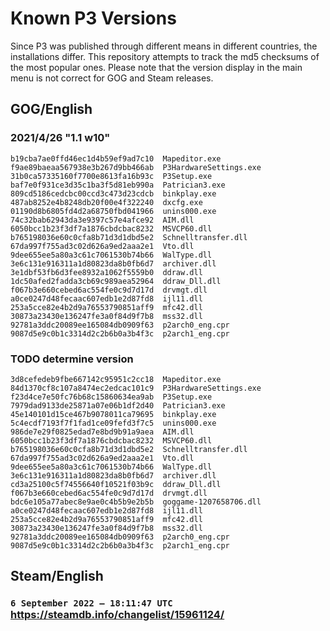 # Known P3 Versions

Since P3 was published through different means in different countries, the installations differ.
This repository attempts to track the md5 checksums of the most popular ones.
Please note that the version display in the main menu is not correct for GOG and Steam releases.


## GOG/English
### 2021/4/26 "1.1 w10"
```
b19cba7ae0ffd46ec1d4b59ef9ad7c10  Mapeditor.exe
f9ae89baeaa567938e3b267d9bb466ab  P3HardwareSettings.exe
31b0ca57335160f7700e8613fa16b93c  P3Setup.exe
baf7e0f931ce3d35c1ba3f5d81eb990a  Patrician3.exe
809cd5186cedcbc00ccd3c473d23cdcb  binkplay.exe
487ab8252e4b8248db20f00e4f322240  dxcfg.exe
01190d8b6805fd4d2a68750fbd041966  unins000.exe
74c32bab62943da3e9397c57e4afce92  AIM.dll
6050bcc1b23f3df7a1876cbdcbac8232  MSVCP60.dll
b765198036e60c0cfa8b71d3d1dbd5e2  Schnelltransfer.dll
67da997f755ad3c02d626a9ed2aaa2e1  Vto.dll
9dee655ee5a80a3c61c7061530b74b66  WalType.dll
3e6c131e916311a1d80823da8b0fb6d7  archiver.dll
3e1dbf53fb6d3fee8932a1062f5559b0  ddraw.dll
1dc50afed2fadda3cb69c989aea52964  ddraw_Dll.dll
f067b3e660cebed6ac554fe0c9d7d17d  drvmgt.dll
a0ce0247d48fecaac607edb1e2d87fd8  ijl11.dll
253a5cce82e4b2d9a76553790851aff9  mfc42.dll
30873a23430e136247fe3a0f84d9f7b8  mss32.dll
92781a3ddc20089ee165084db0909f63  p2arch0_eng.cpr
9087d5e9c0b1c3314d2c2b6b0a3b4f3c  p2arch1_eng.cpr
```

### TODO determine version
```
3d8cefedeb9fbe667142c95951c2cc18  Mapeditor.exe
84d1370cf8c107a8474ec2edcac101c9  P3HardwareSettings.exe
f23d4ce7e50fc76b68c15860634ea9ab  P3Setup.exe
7979dad9133de25871a07e06b1df2d40  Patrician3.exe
45e140101d15ce467b9078011ca79695  binkplay.exe
5c4ecdf7193f7f1fad1ce09fefd3f7c5  unins000.exe
986de7e29f0825edad7e8bd9b91a9aea  AIM.dll
6050bcc1b23f3df7a1876cbdcbac8232  MSVCP60.dll
b765198036e60c0cfa8b71d3d1dbd5e2  Schnelltransfer.dll
67da997f755ad3c02d626a9ed2aaa2e1  Vto.dll
9dee655ee5a80a3c61c7061530b74b66  WalType.dll
3e6c131e916311a1d80823da8b0fb6d7  archiver.dll
cd3a25100c5f74556640f10521f03b9c  ddraw_Dll.dll
f067b3e660cebed6ac554fe0c9d7d17d  drvmgt.dll
bdc6e105a77abec8e9ae0c4b5b9e2b5b  goggame-1207658706.dll
a0ce0247d48fecaac607edb1e2d87fd8  ijl11.dll
253a5cce82e4b2d9a76553790851aff9  mfc42.dll
30873a23430e136247fe3a0f84d9f7b8  mss32.dll
92781a3ddc20089ee165084db0909f63  p2arch0_eng.cpr
9087d5e9c0b1c3314d2c2b6b0a3b4f3c  p2arch1_eng.cpr
```

## Steam/English
### `6 September 2022 – 18:11:47 UTC` https://steamdb.info/changelist/15961124/

